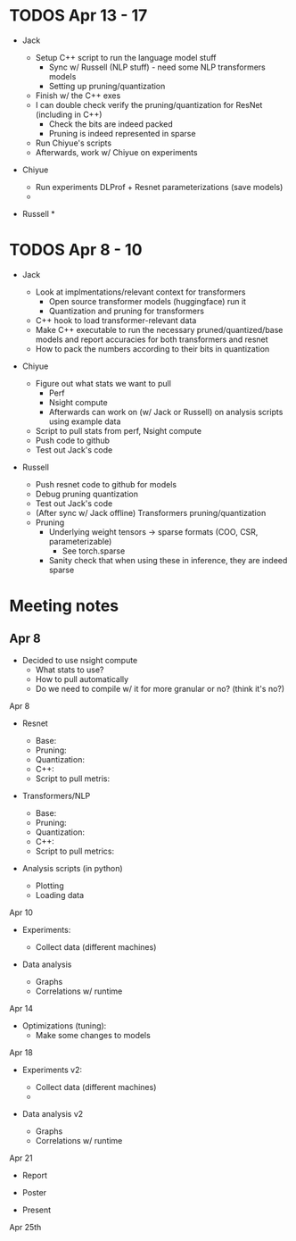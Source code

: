 # TODOS Apr 13 - 17

* Jack
    * Setup C++ script to run the language model stuff 
        * Sync w/ Russell (NLP stuff) - need some NLP transformers models
        * Setting up pruning/quantization
    * Finish w/ the C++ exes
    * I can double check verify the pruning/quantization for ResNet (including in C++)
        * Check the bits are indeed packed
        * Pruning is indeed represented in sparse
    * Run Chiyue's scripts
    * Afterwards, work w/ Chiyue on experiments

* Chiyue
    * Run experiments DLProf + Resnet parameterizations (save models)
    * 


* Russell
    * 


# TODOS Apr 8 - 10

* Jack
    * Look at implmentations/relevant context for transformers 
        * Open source transformer models (huggingface) run it
        * Quantization and pruning for transformers
    * C++ hook to load transformer-relevant data
    * Make C++ executable to run the necessary pruned/quantized/base models and report accuracies for both transformers and resnet
    * How to pack the numbers according to their bits in quantization


* Chiyue
    * Figure out what stats we want to pull
        * Perf
        * Nsight compute
        * Afterwards can work on (w/ Jack or Russell) on analysis scripts using example data
    * Script to pull stats from perf, Nsight compute
    * Push code to github
    * Test out Jack's code

* Russell
    * Push resnet code to github for models
    * Debug pruning quantization
    * Test out Jack's code
    * (After sync w/ Jack offline) Transformers pruning/quantization
    * Pruning
        * Underlying weight tensors -> sparse formats (COO, CSR, parameterizable)
            * See torch.sparse
        * Sanity check that when using these in inference, they are indeed sparse

# Meeting notes

## Apr 8

* Decided to use nsight compute
    * What stats to use?
    * How to pull automatically
    * Do we need to compile w/ it for more granular or no? (think it's no?)

Apr 8

* Resnet
    * Base: 
    * Pruning: 
    * Quantization:
    * C++: 
    * Script to pull metris:

* Transformers/NLP
    * Base: 
    * Pruning: 
    * Quantization: 
    * C++: 
    * Script to pull metrics:

* Analysis scripts (in python)
    * Plotting
    * Loading data

Apr 10

* Experiments:
    * Collect data (different machines)

* Data analysis
    * Graphs
    * Correlations w/ runtime

Apr 14

* Optimizations (tuning):
    * Make some changes to models

Apr 18

* Experiments v2:
    * Collect data (different machines)
    * 

* Data analysis v2
    * Graphs
    * Correlations w/ runtime

Apr 21 
* Report

* Poster

* Present

Apr 25th